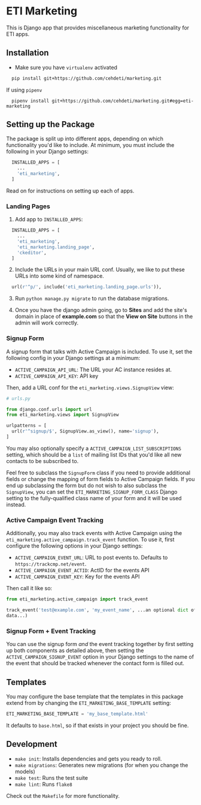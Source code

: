 ETI Marketing
=============

This is Django app that provides miscellaneous marketing functionality for ETI
apps.

Installation
------------

* Make sure you have `virtualenv` activated

```bash
  pip install git+https://github.com/cehdeti/marketing.git
```

If using `pipenv`

```
  pipenv install git+https://github.com/cehdeti/marketing.git#egg=eti-marketing
```

Setting up the Package
----------------------

The package is split up into different apps, depending on which functionality
you'd like to include. At minimum, you must include the following in your
Django settings:

```python
  INSTALLED_APPS = [
    ...
    'eti_marketing',
  ]
```

Read on for instructions on setting up each of apps.

### Landing Pages

1. Add app to `INSTALLED_APPS`:

```python
  INSTALLED_APPS = [
    ...
    'eti_marketing',
    'eti_marketing.landing_page',
    'ckeditor',
  ]
```

2. Include the URLs in your main URL conf. Usually, we like to put these URLs
   into some kind of namespace.

```python
  url(r'^p/', include('eti_marketing.landing_page.urls')),
```

3. Run `python manage.py migrate` to run the database migrations.

4. Once you have the django admin going, go to **Sites** and add the site's domain in place of **example.com** so that the **View on Site** buttons in the admin will work correctly.

### Signup Form

A signup form that talks with Active Campaign is included. To use it, set the
following config in your Django settings at a minimum:

* `ACTIVE_CAMPAIGN_API_URL`: The URL your AC instance resides at.
* `ACTIVE_CAMPAIGN_API_KEY`: API key

Then, add a URL conf for the `eti_marketing.views.SignupView` view:

```python
# urls.py

from django.conf.urls import url
from eti_marketing.views import SignupView

urlpatterns = [
  url(r'^signup/$', SignupView.as_view(), name='signup'),
]
```

You may also optionally specify a `ACTIVE_CAMPAIGN_LIST_SUBSCRIPTIONS` setting, which should be a `list` of mailing list IDs that you'd like all new contacts to be subscribed to.

Feel free to subclass the `SignupForm` class if you need to provide additional
fields or change the mapping of form fields to Active Campaign fields. If you
end up subclassing the form but do not wish to also subclass the `SignupView`,
you can set the `ETI_MARKETING_SIGNUP_FORM_CLASS` Django setting to the
fully-qualified class name of your form and it will be used instead.

### Active Campaign Event Tracking

Additionally, you may also track events with Active Campaign using the
`eti_marketing.active_campaign.track_event` function. To use it, first
configure the following options in your Django settings:

* `ACTIVE_CAMPAIGN_EVENT_URL`: URL to post events to. Defaults to `https://trackcmp.net/event`.
* `ACTIVE_CAMPAIGN_EVENT_ACTID`: ActID for the events API
* `ACTIVE_CAMPAIGN_EVENT_KEY`: Key for the events API

Then call it like so:

```python
from eti_marketing.active_campaign import track_event

track_event('test@example.com', 'my_event_name', ...an optional dict of event
data...)
```

### Signup Form + Event Tracking

You can use the signup form _and_ the event tracking together by first setting
up both components as detailed above, then setting the `ACTIVE_CAMPAIGN_SIGNUP_EVENT` option in your Django settings to the name of the event that should be tracked whenever the contact form is filled out.

Templates
---------

You may configure the base template that the templates in this package extend
from by changing the `ETI_MARKETING_BASE_TEMPLATE` setting:

```python
ETI_MARKETING_BASE_TEMPLATE = 'my_base_template.html'
```

It defaults to `base.html`, so if that exists in your project you should be
fine.

Development
-----------

* `make init`: Installs dependencies and gets you ready to roll.
* `make migrations`: Generates new migrations (for when you change the models)
* `make test`: Runs the test suite
* `make lint`: Runs `flake8`

Check out the `Makefile` for more functionality.
